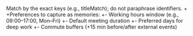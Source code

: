  Match by the exact keys (e.g., titleMatch); do not paraphrase identifiers.
+
+Preferences to capture as memories:
+- Working hours window (e.g., 09:00–17:00, Mon–Fri)
+- Default meeting duration
+- Preferred days for deep work
+- Commute buffers (+15 min before/after external events)